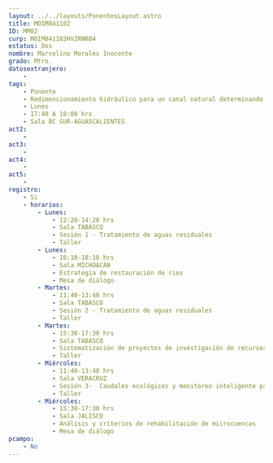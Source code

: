 ```yaml
---
layout: ../../layouts/PonentesLayout.astro
title: MOIM841102
ID: MM02
curp: MOIM841102HVZRNR04
estatus: Dos
nombre: Marcelino Morales Inocente
grado: Mtro. 
datosextranjero:
    - 
tags:
    - Ponente
    - Redimensionamiento hidráulico para un canal natural determinando el mejor funcionamiento del afluente
    - Lunes
    - 17:40 A 18:00 hrs
    - Sala BC SUR-AGUASCALIENTES 
act2: 
    - 
act3: 
    - 
act4: 
    - 
act5: 
    - 
registro:
    - Si
    - horarios:
        - Lunes:  
            - 12:20-14:20 hrs
            - Sala TABASCO
            - Sesión 1 - Tratamiento de aguas residuales
            - Taller
        - Lunes:  
            - 16:10-18:10 hrs
            - Sala MICHOACÁN
            - Estrategia de restauración de rios
            - Mesa de diálogo
        - Martes:  
            - 11:40-13:40 hrs
            - Sala TABASCO
            - Sesión 2 - Tratamiento de aguas residuales
            - Taller
        - Martes:  
            - 15:30-17:30 hrs
            - Sala TABASCO
            - Sistematización de proyectos de investigación de recursos hídricos y cuencas
            - Taller
        - Miércoles:  
            - 11:40-13:40 hrs
            - Sala VERACRUZ
            - Sesión 3-  Caudales ecológicos y monitoreo inteligente para la gestión del agua
            - Taller
        - Miércoles:  
            - 15:30-17:30 hrs
            - Sala JALISCO
            - Análisis y críterios de rehabilitación de microcuencas
            - Mesa de diálogo
pcampo:
    - No
---
```

